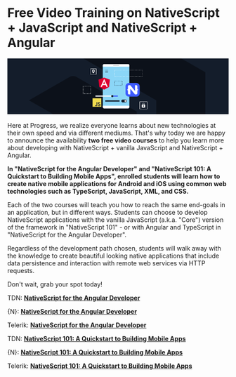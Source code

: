 # Free Video Training on NativeScript + JavaScript and NativeScript + Angular

![free video training on nativescript](tns-course-banner.png)

Here at Progress, we realize everyone learns about new technologies at their own speed and via different mediums. That's why today we are happy to announce the availability **two free video courses** to help you learn more about developing with NativeScript + vanilla JavaScript and NativeScript + Angular.

**In "NativeScript for the Angular Developer" and "NativeScript 101: A Quickstart to Building Mobile Apps", enrolled students will learn how to create native mobile applications for Android and iOS using common web technologies such as TypeScript, JavaScript, XML, and CSS.**

Each of the two courses will teach you how to reach the same end-goals in an application, but in different ways. Students can choose to develop NativeScript applications with the vanilla JavaScript (a.k.a. "Core") version of the framework in "NativeScript 101" - or with Angular and TypeScript in "NativeScript for the Angular Developer".

Regardless of the development path chosen, students will walk away with the knowledge to create beautiful looking native applications that include data persistence and interaction with remote web services via HTTP requests.

Don't wait, grab your spot today!

TDN: [**NativeScript for the Angular Developer**](http://www.telerik.com/campaigns/building-a-mobile-application-with-nativescript-and-angular?utm_medium=internal-banner&utm_source=tdn&utm_campaign=nativescript-video-nsangularcourse)

{N}: [**NativeScript for the Angular Developer**](http://www.telerik.com/campaigns/building-a-mobile-application-with-nativescript-and-angular?utm_medium=external-banner&utm_source=nsblog&utm_campaign=nativescript-video-nsangularcourse)

Telerik: <a data-gtm-pageview="/virtual/telerik-blog/nativescript-video-nsangularcourse" href="http://www.telerik.com/campaigns/building-a-mobile-application-with-nativescript-and-angular">**NativeScript for the Angular Developer**</a>

TDN: [**NativeScript 101: A Quickstart to Building Mobile Apps**](http://www.telerik.com/campaigns/building-a-mobile-application-with-nativescript?utm_medium=internal-banner&utm_source=tdn&utm_campaign=nativescript-video-nscourse)

{N}: [**NativeScript 101: A Quickstart to Building Mobile Apps**](http://www.telerik.com/campaigns/building-a-mobile-application-with-nativescript?utm_medium=external-banner&utm_source=nsblog&utm_campaign=nativescript-video-nscourse)

Telerik: <a data-gtm-pageview="/virtual/telerik-blog/nativescript-video-nscourse" href="http://www.telerik.com/campaigns/building-a-mobile-application-with-nativescript">**NativeScript 101: A Quickstart to Building Mobile Apps**</a>



